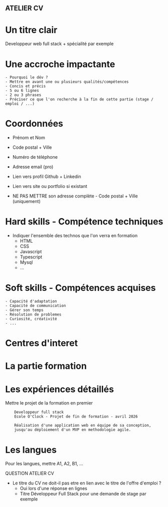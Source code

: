 ## ATELIER CV

# Un titre clair
Developpeur web full stack + spécialité par exemple

# Une accroche impactante
	- Pourquoi le dév ?
	- Mettre en avant une ou plusieurs qualités/compétences
	- Concis et précis
	- 5 ou 6 lignes
	- 2 ou 3 phrases
	- Préciser ce que l'on recherche à la fin de cette partie (stage / emploi / ...)

# Coordonnées
- Prénom et Nom
- Code postal + Ville
- Numéro de téléphone
- Adresse email (pro)
- Lien vers profil Github + Linkedin
- Lien vers site ou portfolio si existant

- NE PAS METTRE son adresse complète
		- Code postal + Ville (uniquement)
		
# Hard skills - Compétence techniques
- Indiquer l'ensemble des technos que l'on verra en formation
	- HTML
	- CSS
	- Javascript
	- Typescript
	- Mysql
	- ...
	
# Soft skills - Compétences acquises
	- Capacité d'adaptation
	- Capacité de communication
	- Gérer son temps
	- Résolution de problemes
	- Curiosité, créativité
	- ...
	
# Centres d'interet

# La partie formation

# Les expériences détaillés
Mettre le projet de la formation en premier

```` Exemple
	Developpeur full stack
	Ecole O'Clock - Projet de fin de formation - avril 2026
	
	Réalisation d'une application web en équipe de sa conception,
	jusqu'au déploiement d'un MVP en methodologie agile.
````

# Les langues
Pour les langues, mettre A1, A2, B1, ...



QUESTION ATELIER CV
- Le titre du CV ne doit-il pas etre en lien avec le titre de l'offre d'emploi ?
	- Oui lors d'une réponse en lignes
	- Titre Développeur Full Stack pour une demande de stage par exemple